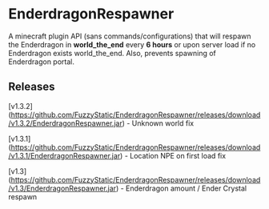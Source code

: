 # EnderdragonRespawner

A minecraft plugin API (sans commands/configurations) that will respawn the Enderdragon in **world_the_end** every **6 hours** or upon server load if no Enderdragon exists world_the_end. Also, prevents spawning of Enderdragon portal.

## Releases

[v1.3.2] (https://github.com/FuzzyStatic/EnderdragonRespawner/releases/download/v1.3.2/EnderdragonRespawner.jar) - Unknown world fix

[v1.3.1] (https://github.com/FuzzyStatic/EnderdragonRespawner/releases/download/v1.3.1/EnderdragonRespawner.jar) - Location NPE on first load fix

[v1.3] (https://github.com/FuzzyStatic/EnderdragonRespawner/releases/download/v1.3/EnderdragonRespawner.jar) - Enderdragon amount / Ender Crystal respawn

